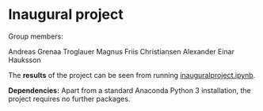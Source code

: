 # Inaugural project

Group members:

Andreas Grenaa Troglauer
Magnus Friis Christiansen
Alexander Einar Hauksson

The **results** of the project can be seen from running [inauguralproject.ipynb](inauguralproject.ipynb).

**Dependencies:** Apart from a standard Anaconda Python 3 installation, the project requires no further packages.
